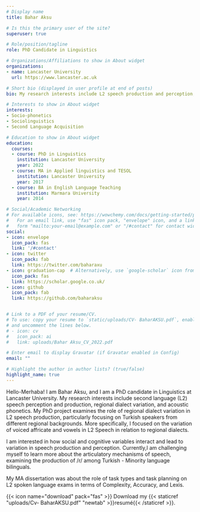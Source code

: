 ```yaml
---
# Display name
title: Bahar Aksu

# Is this the primary user of the site?
superuser: true

# Role/position/tagline
role: PhD Candidate in Linguistics

# Organizations/Affiliations to show in About widget
organizations:
- name: Lancaster University
  url: https://www.lancaster.ac.uk

# Short bio (displayed in user profile at end of posts)
bio: My research interests include L2 speech production and perception, regional dialect variation, and acoustic phonetics.

# Interests to show in About widget
interests:
- Socio-phonetics
- Sociolinguistics
- Second Language Acquisition

# Education to show in About widget
education:
  courses:
  - course: PhD in Linguistics 
    institution: Lancaster University
    year: 2022
  - course: MA in Applied linguistics and TESOL
    institution: Lancaster University
    year: 2017
  - course: BA in English Language Teaching
    institution: Marmara University
    year: 2014

# Social/Academic Networking
# For available icons, see: https://wowchemy.com/docs/getting-started/page-builder/#icons
#   For an email link, use "fas" icon pack, "envelope" icon, and a link in the
#   form "mailto:your-email@example.com" or "/#contact" for contact widget.
social:
- icon: envelope
  icon_pack: fas
  link: '/#contact'
- icon: twitter
  icon_pack: fab
  link: https://twitter.com/baharaxu
- icon: graduation-cap  # Alternatively, use `google-scholar` icon from `ai` icon pack
  icon_pack: fas
  link: https://scholar.google.co.uk/
- icon: github
  icon_pack: fab
  link: https://github.com/baharaksu


# Link to a PDF of your resume/CV.
# To use: copy your resume to `static/uploads/CV- BaharAKSU.pdf`, enable `ai` icons in `params.toml`, 
# and uncomment the lines below.
# - icon: cv
#   icon_pack: ai
#   link: uploads/Bahar Aksu_CV_2022.pdf

# Enter email to display Gravatar (if Gravatar enabled in Config)
email: ""

# Highlight the author in author lists? (true/false)
highlight_name: true
---
```


Hello-Merhaba! I am Bahar Aksu, and I am a PhD candidate in Linguistics at Lancaster University. My research interests include second language (L2) speech perception and production, regional dialect variation, and acoustic phonetics. My PhD project examines the role of regional dialect variation in L2 speech production, particularly focusing on Turkish speakers from different regional backgrounds. More specifically, I focused on the variation of voiced affricate and vowels in L2 Speech in relation to regional dialects. 

I am interested in how social and cognitive variables interact and lead to variation in speech production and perception. Currently,I am challenging myself to learn more about the articulatory mechanisms of speech, examining the production of /r/ among Turkish - Minority language bilinguals. 

My MA dissertation was about the role of task types and task planning on L2 spoken language exams in terms of Complexity, Accuracy, and Lexis.

{{< icon name="download" pack="fas" >}} Download my {{< staticref "uploads/Cv- BaharAKSU.pdf" "newtab" >}}resumé{{< /staticref >}}.
